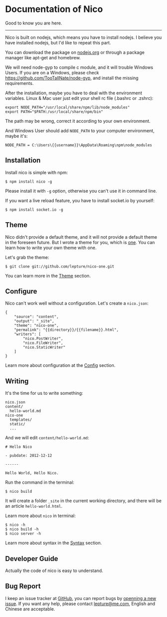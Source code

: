 # Documentation of Nico

Good to know you are here.

-----------------

Nico is built on nodejs, which means you have to install nodejs. I believe you have installed nodejs, but I'd like to repeat this part.

You can download the package on [nodejs.org](http://nodejs.org) or through a package manager like apt-get and homebrew.

We will need node-gyp to compile c module, and it will trouble Windows Users. If you are on a Windows, please check <https://github.com/TooTallNate/node-gyp>, and install the missing requirements.

After the installation, maybe you have to deal with the environment variables. Linux & Mac user just edit your shell rc file (.bashrc or .zshrc):

```
export NODE_PATH="/usr/local/share/npm/lib/node_modules"
export PATH="$PATH:/usr/local/share/npm/bin"
```

The path may be wrong, correct it according to your own environment.

And Windows User should add `NODE_PATH` to your computer environment, maybe it's:

```
NODE_PATH = C:\Users\{{username}}\AppData\Roaming\npm\node_modules
```

## Installation

Install nico is simple with npm:

```
$ npm install nico -g
```

Please install it with ``-g`` option, otherwise you can't use it in command line.

If you want a live reload feature, you have to install socket.io by yourself:

```
$ npm install socket.io -g
```


## Theme

Nico didn't provide a default theme, and it will not provide a default theme in the foreseen future. But I wrote a theme for you, which is [one](https://github.com/lepture/nico-one). You can learn how to write your own theme with one.

Let's grab the theme:

    $ git clone git://github.com/lepture/nico-one.git

You can learn more in the [Theme](./theme) section.


## Configure

Nico can't work well without a configuration. Let's create a `nico.json`:


```
{
    "source": "content",
    "output": "_site",
    "theme": "nico-one",
    "permalink": "{{directory}}/{{filename}}.html",
    "writers": [
        "nico.PostWriter",
        "nico.FileWriter",
        "nico.StaticWriter"
    ]
}
```

Learn more about configuration at the [Config](./config) section.


## Writing

It's the time for us to write something:

```
nico.json
content/
  hello-world.md
nico-one
  templates/
  static/
  ...
```

And we will edit `content/hello-world.md`:

```
# Hello Nico

- pubdate: 2012-12-12

------

Hello World, Hello Nico.
```

Run the command in the terminal:

```
$ nico build
```

It will create a folder `_site` in the current working directory, and there will be an article `hello-world.html`.

Learn more about `nico` in terminal:

```
$ nico -h
$ nico build -h
$ nico server -h
```

Learn more about syntax in the [Syntax](./syntax) section.


## Developer Guide

Actually the code of nico is easy to understand.


## Bug Report

I keep an issue tracker at [GitHub](https://github.com/lepture/nico/issues),
you can report bugs by [openning a new issue](https://github.com/lepture/nico/issues/new).
If you want any help, please contact <lepture@me.com>, English and Chinese are acceptable.
